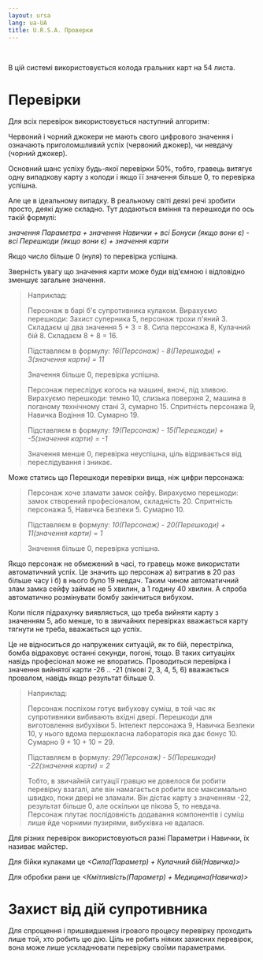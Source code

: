 ```yaml
---
layout: ursa
lang: ua-UA
title: U.R.S.A. Проверки
---
```


<div id="nav-placeholder"></div>
<script>
$(function(){
  $("#nav-placeholder").load("/ursa_doc/navbar.html");
});
</script>

<br>

В цій системі використовується колода гральних карт на 54 листа.

# **Перевірки**

Для всіх перевірок використовується наступний алгоритм:

Червоний і чорний джокери не мають свого цифрового значення і означають
приголомшливий успіх (червоний джокер), чи невдачу (чорний джокер).

Основний шанс успіху будь-якої перевірки 50%, тобто, гравець витягує одну
випадкову карту з колоди і якщо її значення більше 0, то перевірка успішна.

Але це в ідеальному випадку. В реальному світі деякі речі зробити просто,
деякі дуже складно. Тут додаються вміння та перешкоди по ось такій формулі:

*значення Параметра + значення Навички + всі Бонуси (якщо вони є) -
всі Перешкоди (якщо вони є) + значення карти*

Якщо число більше 0 (нуля) то перевірка успішна.

Зверність увагу що значення карти може буди від'ємною і відповідно
зменшує загальне значення.  

> Наприклад:
>
> Персонаж в барі б'є супротивника кулаком. Вирахуємо перешкоди: Захист
> суперника 5, персонаж трохи п'яний 3. Складаєм ці два значення 5 + 3 = 8.
> Сила персонажа 8, Кулачний бій 8. Складаєм 8 + 8 = 16.
>
> Підставляєм в формулу:
> *16(Персонаж) - 8(Перешкоди) + 3(значення карти) = 11*
>
> Значення більше 0, перевірка успішна.
> 
> Персонаж переслідує когось на машині, вночі, під зливою. Вирахуємо
> перешкоди: темно 10, слизька поверхня 2, машина в поганому технічному
> стані 3, сумарно 15. Спритність персонажа 9, Навичка Водіння 10. Сумарно 19.
>
> Підставляєм в формулу:
> *19(Персонаж) - 15(Перешкоди) + -5(значення карти) = -1*
>
> Значення менше 0, перевірка неуспішна, ціль відривається від
переслідування і зникає.

Може статись що Перешкоди перевірки вища, ніж цифри персонажа:

> Персонаж хоче зламати замок сейфу. Вирахуємо перешкоди: замок створений
> професіоналом, складність 20. Спритність персонажа 5, Навичка Безпеки 5.
> Сумарно 10.
>
> Підставляєм в формулу:
> *10(Персонаж) - 20(Перешкоди) + 11(значення карти) = 1*
>
> Значення більше 0, перевірка успішна.

Якщо персонаж не обмежений в часі, то гравець може використати
автоматичний успіх. Це значить що персонаж а) витратив в 20 раз більше
часу і б) в нього було 19 невдач. Таким чином автоматичний злам замка
сейфу займає не 5 хвилин, а 1 годину 40 хвилин. А спроба автоматично
розмінувати бомбу закінчиться вибухом.

Коли після підрахунку виявляється, що треба вийняти карту з значенням 5,
або менше, то в звичайних перевірках вважається карту тягнути не треба,
вважається що успіх.

Це не відноситься до напружених ситуацій, як то бій, перестрілка, бомба
відраховує останні секунди, погоні, тощо. В таких ситуаціях навідь
професіонал може не впоратись. Проводиться перевірка і значення вийнятої
карти -26 .. -21 (пікові 2, 3, 4, 5, 6) вважається провалом, навідь якщо
результат більше 0.

> Наприклад:
> 
> Персонаж поспіхом готує вибухову суміш, в той час як супротивники
> вибивають вхідні двері. Перешкоди для виготовлення вибухівки 5.
> Інтелект персонажа 9, Навичка Безпеки 10, у нього вдома першокласна
> лабораторія яка дає бонус 10.
> Сумарно 9 + 10 + 10 = 29.
>
> Підставляєм в формулу:
> *29(Персонаж) - 5(Перешкоди) -22(значення карти) = 2*
>
> Тобто, в звичайній ситуації гравцю не довелося би робити перевірку
> взагалі, але він намагається робити все максимально швидко, поки двері
> не зламали. Він дістає карту з значенням -22, результат більше 0, але
> оскільки це пікова 5, то невдача. Персонаж плутає послідовність
> додавання компонентів і суміш лише йде чорними пузирями, вибухівка не
> вдалася.

Для різних перевірок використовуються разні Параметри і Навички, їх
називає майстер.

Для бійки кулаками це *<Сила(Параметр) + Кулачний бій(Навичка)>*

Для обробки рани це *<Кмітливість(Параметр) + Медицина(Навичка)>*

# **Захист від дій супротивника**

Для спрощення і пришвидшення ігрового процесу перевірку проходить лише
той, хто робить цю дію. Ціль не робить ніяких захисних перевірок, вона
може лише ускладнювати перевірку своїми параметрами.
